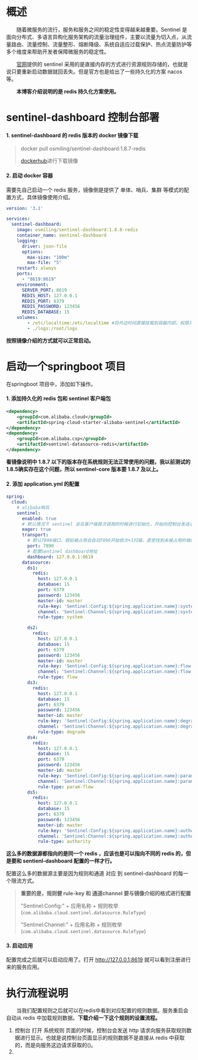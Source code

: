 # 概述

&emsp;&emsp;随着微服务的流行，服务和服务之间的稳定性变得越来越重要。Sentinel 是面向分布式、多语言异构化服务架构的流量治理组件，主要以流量为切入点，从流量路由、流量控制、流量整形、熔断降级、系统自适应过载保护、热点流量防护等多个维度来帮助开发者保障微服务的稳定性。

&emsp;&emsp;[官网](https://sentinelguard.io/zh-cn/docs/introduction.html)提供的 sentinel 采用的是直接内存的方式进行资源规则存储的，也就是说只要重新启动数据就回丢失。但是官方也是给出了一些持久化的方案 nacos 等。

&emsp;&emsp;**本博客介绍说明的是 redis 持久化方案使用。**

# sentinel-dashboard 控制台部署

#### 1. sentinel-dashboard 的 redis 版本的 docker 镜像下载

> docker pull osmiling/sentinel-dashboard:1.8.7-redis
>
> [dockerhub](https://hub.docker.com/r/osmiling/sentinel-dashboard)进行下载镜像

#### 2. 启动 docker 容器

需要先自己启动一个 redis 服务，镜像倒是提供了 单体、哨兵、集群 等模式的配置方式，具体镜像使用介绍。

```yaml
version: '3.1'

services:
  sentinel-dashboard:
    image: osmiling/sentinel-dashboard:1.8.8-redis
    container_name: sentinel-dashboard
    logging:
      driver: json-file
      options:
        max-size: "100m"
        max-file: "5"
    restart: always
    ports:
      - "8619:8619"
    environment:
      SERVER_PORT: 8619
      REDIS_HOST: 127.0.0.1
      REDIS_PORT: 6379
      REDIS_PASSWORD: 123456
      REDIS_DATABASE: 15
    volumes:
        - /etc/localtime:/etc/localtime #将外边时间直接挂载到容器内部，权限只读
        - ./logs:/root/logs
```

**按照镜像介绍的方式就可以正常启动。**

# 启动一个springboot 项目

在springboot 项目中，添加如下操作。

#### 1. 添加持久化的 redis 包和 sentinel 客户端包

```xml
<dependency>
    <groupId>com.alibaba.cloud</groupId>
    <artifactId>spring-cloud-starter-alibaba-sentinel</artifactId>
</dependency>
<dependency>
    <groupId>com.alibaba.csp</groupId>
    <artifactId>sentinel-datasource-redis</artifactId>
</dependency>
```

**看镜像说明中 1.8.7 以下的版本存在系统规则无法正常使用的问题，我以前测试的1.8.5确实存在这个问题，所以 sentinel-core 版本要 1.8.7 及以上。**

#### 2. 添加 application.yml 的配置

```yaml
spring:
  cloud:
    # alibaba哨兵
    sentinel:
      enabled: true
      # 默认情况下 sentinel 会在客户端首次调用的时候进行初始化，开始向控制台发送心跳包，取消sentinel控制台懒加载功
      eager: true
      transport:
        # 默认7890端口，假如被占用会自动7890开始依次+1扫描，直至找到未被占用的端口
        port: 7890
        # 配置Sentinel dashboard地址
        dashboard: 127.0.0.1:8619
      datasource:
        ds1:
          redis:
            host: 127.0.0.1
            database: 15
            port: 6379
            password: 123456
            master-id: master
            rule-key: 'Sentinel:Config:${spring.application.name}:system'
            channel: 'Sentinel:Channel:${spring.application.name}:system'
            rule-type: system

        ds2:
          redis:
            host: 127.0.0.1
            database: 15
            port: 6379
            password: 123456
            master-id: master
            rule-key: 'Sentinel:Config:${spring.application.name}:flow'
            channel: 'Sentinel:Channel:${spring.application.name}:flow'
            rule-type: flow
        ds3:
          redis:
            host: 127.0.0.1
            database: 15
            port: 6379
            password: 123456
            master-id: master
            rule-key: 'Sentinel:Config:${spring.application.name}:degrade'
            channel: 'Sentinel:Channel:${spring.application.name}:degrade'
            rule-type: degrade
        ds4:
          redis:
            host: 127.0.0.1
            database: 15
            port: 6379
            password: 123456
            master-id: master
            rule-key: 'Sentinel:Config:${spring.application.name}:param-flow'
            channel: 'Sentinel:Channel:${spring.application.name}:param-flow'
            rule-type: param-flow
        ds5:
          redis:
            host: 127.0.0.1
            database: 15
            port: 6379
            password: 123456
            master-id: master
            rule-key: 'Sentinel:Config:${spring.application.name}:authority'
            channel: 'Sentinel:Channel:${spring.application.name}:authority'
            rule-type: authority
```

**这么多的数据源都指向的是同一个 redis ，应该也是可以指向不同的 redis 的，但是要和 sentienl-dashboard 配置的一样才行。**

配置这么多的数据源主要是因为规则和通道 对应 到 sentinel-dashboard 的每一个限流方式。

> **重要的是，规则健 rule-key 和 通道channel 要与镜像介绍的格式进行配置**
>
> "Sentinel:Config:" + 应用名称 + 规则枚举(`com.alibaba.cloud.sentinel.datasource.RuleType`)
>
> "Sentinel:Channel:" + 应用名称 + 规则枚举(`com.alibaba.cloud.sentinel.datasource.RuleType`)

#### 3. 启动应用

配置完成之后就可以启动应用了。打开 http://127.0.0.1:8619 就可以看到注册进行来的服务应用。



# 执行流程说明

&emsp;&emsp;当我们配置规则之后就可以在redis中看到对应配置的规则数据。服务重启会自动从 redis 中加载规则数据。**下载介绍一下这个规则的设置流程。**

1. 控制台 打开 系统规则 页面的时候，控制台会发送 http 请求向服务获取规则数据进行显示。也就是说控制台页面显示的规则数据不是直接从 redis 中获取的，而是向服务这边请求获取的()。
2. 
